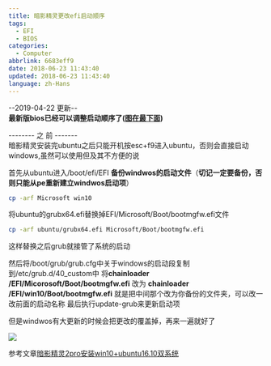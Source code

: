 ```yaml
---
title: 暗影精灵更改efi启动顺序
tags:
  - EFI
  - BIOS
categories:
  - Computer
abbrlink: 6683eff9
date: 2018-06-23 11:43:40
updated: 2018-06-23 11:43:40
language: zh-Hans
---
```

--2019-04-22 更新--  
**最新版bios已经可以调整启动顺序了([图在最下面](#jump))**  

-------- 之 前 -------  
暗影精灵安装完ubuntu之后只能开机按esc+f9进入ubuntu，否则会直接启动windows,虽然可以使用但及其不方便的说

首先从ubuntu进入/boot/efi/EFI
**备份windwos的启动文件**（**切记一定要备份，否则只能从pe重新建立windwos启动项**）

```bash
cp -arf Microsoft win10
```

将ubuntu的grubx64.efi替换掉EFI/Microsoft/Boot/bootmgfw.efi文件 <!--more-->

```bash
cp -arf ubuntu/grubx64.efi Microsoft/Boot/bootmgfw.efi 
```

这样替换之后grub就接管了系统的启动

然后将/boot/grub/grub.cfg中关于windows的启动段复制到/etc/grub.d/40_custom中
将**chainloader /EFI/Micorosoft/Boot/bootmgfw.efi**
改为
**chainloader /EFI/win10/Boot/bootmgfw.efi**
就是把中间那个改为你备份的文件夹，可以改一改前面的启动名称
最后执行update-grub来更新启动项

但是windwos有大更新的时候会把更改的覆盖掉，再来一遍就好了

<span id = "jump">![](http://blog-1254450445.cossgp.myqcloud.com/efi.jpg)</span>

参考文章[暗影精灵2pro安装win10+ubuntu16.10双系统](https://blog.csdn.net/zyix_0712/article/details/69675748)
